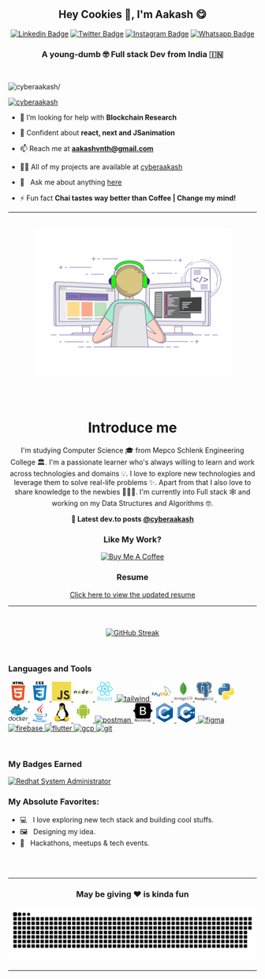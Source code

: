 <!-- [![GitHub Streak](https://streak-stats.demolab.com?user=CyberAakash&theme=ocean-gradient&border_radius=25&card_width=600)](https://git.io/streak-stats) ![Anurag's GitHub stats](https://github-readme-stats.vercel.app/api?username=CyberAakash&show_icons=true&theme=transparent)
[![Top Langs](https://github-readme-stats.vercel.app/api/top-langs/?username=CyberAakash&layout=donut)](https://github.com/anuraghazra/github-readme-stats)

[![trophy](https://github-profile-trophy.vercel.app/?username=CyberAakash&no-bg=true)](https://github.com/ryo-ma/github-profile-trophy) -->

<h2 align="center">Hey Cookies 👋, I'm Aakash 😋</h2>

<div align="center">

[![Linkedin Badge](https://img.shields.io/badge/-LinkedIn-0e76a8?style=flat-square&logo=Linkedin&logoColor=white)](https://www.linkedin.com/in/yogesh-selvarajan/)
[![Twitter Badge](https://img.shields.io/badge/-Twitter-00acee?style=flat-square&logo=Twitter&logoColor=white)](https://twitter.com/YogeshS66320455)
[![Instagram Badge](https://img.shields.io/badge/-Instagram-e4405f?style=flat-square&logo=Instagram&logoColor=white)](https://instagram.com/yogesh_photography24/)
[![Whatsapp Badge](https://img.shields.io/badge/WhatsApp-25D366?style=flat-square&logo=whatsapp&logoColor=white)](https://wa.me/917418975931)

</div>

<h3 align="center">A young-dumb 🤓 Full stack Dev from India 🇮🇳</h3><br />

<p align="left"> <img src=https://komarev.com/ghpvc/?username=cyberaakash alt=cyberaakash/> </p>

<p align="left"> <a href="https://twitter.com/cyberaakash" target="blank"><img src="https://img.shields.io/twitter/follow/cyberaakash?logo=twitter&style=for-the-badge" alt="cyberaakash" /></a> </p>

<!-- - 🤔 I’m looking for help with [Blockchain Research](https://github.com/rahuldkjain/github-profile-readme-generator) -->

- 🤔 I’m looking for help with **Blockchain Research**

- 💬 Confident about **react, next and JSanimation**

- 📫 Reach me at **aakashvnth@gmail.com**

- 👨‍💻 All of my projects are available at [cyberaakash](https://cyberaakash.vercel.app)

- 💬 &nbsp; Ask me about anything [here](https://github.com/yogeshcenation/yogeshselvarajan/issues/2)

- ⚡ Fun fact **Chai tastes way better than Coffee | Change my mind!**

<hr /><br />

<div align="center">

<img align="center" alt="Coding" width="400" src="https://raw.githubusercontent.com/devSouvik/devSouvik/master/gif3.gif">

<br/><br/>

</div>



<div align="center">

<h1>Introduce me</h1>

I'm studying Computer Science 🎓 from Mepco Schlenk Engineering College 🏛. I'm a passionate learner who's always willing to learn and work across technologies and domains 💡. I love to explore new technologies and leverage them to solve real-life problems ✨. Apart from that I also love to share knowledge to the newbies 👨🏻‍💻. I'm currently into Full stack 🕸️ and working on my Data Structures and Algorithms 🤓.

</div>

<div align="center">

**📕 Latest dev.to posts [@cyberaakash](https://dev.to/cyberaakash)**

### Like My Work?

<a href="https://www.buymeacoffee.com/cyberaakash" target="_blank"><img src="https://cdn.buymeacoffee.com/buttons/v2/default-yellow.png" alt="Buy Me A Coffee" height="60px" width="217px" ></a>

### Resume

[Click here to view the updated resume](https://cyberaakash.vercel.app/resume_v2.pdf)

</div>

<hr />

<div align="center">

<br />

[![GitHub Streak](https://streak-stats.demolab.com?user=CyberAakash&theme=ocean-gradient&border_radius=25&card_width=600)](https://git.io/streak-stats)

<br/>
</div>

### Languages and Tools
<div>
  <a href="https://www.w3.org/html/" target="_blank"> <img src="https://raw.githubusercontent.com/devicons/devicon/master/icons/html5/html5-original-wordmark.svg" alt="html5" width="40" height="40"/> </a>
    <a href="https://www.w3schools.com/css/" target="_blank"> <img src="https://raw.githubusercontent.com/devicons/devicon/master/icons/css3/css3-original-wordmark.svg" alt="css3" width="40" height="40"/> </a>
    <a href="https://developer.mozilla.org/en-US/docs/Web/JavaScript" target="_blank"> <img src="https://raw.githubusercontent.com/devicons/devicon/master/icons/javascript/javascript-original.svg" alt="javascript" width="40" height="40"/> </a>
      <a href="https://nodejs.org" target="_blank"> <img src="https://raw.githubusercontent.com/devicons/devicon/master/icons/nodejs/nodejs-original-wordmark.svg" alt="nodejs" width="40" height="40"/> </a>
      <a href="https://reactjs.org/" target="_blank"> <img src="https://raw.githubusercontent.com/devicons/devicon/master/icons/react/react-original-wordmark.svg" alt="react" width="40" height="40"/> </a>
    <a href="https://tailwindcss.com/" target="_blank"> <img src="https://www.vectorlogo.zone/logos/tailwindcss/tailwindcss-icon.svg" alt="tailwind" width="40" height="40"/> </a>
    <a href="https://www.mysql.com/" target="_blank" rel="noreferrer"> <img src="https://raw.githubusercontent.com/devicons/devicon/master/icons/mysql/mysql-original-wordmark.svg" alt="mysql" width="40" height="40"/> </a> 
    <a href="https://www.mongodb.com/" target="_blank"> <img src="https://raw.githubusercontent.com/devicons/devicon/master/icons/mongodb/mongodb-original-wordmark.svg" alt="mongodb" width="40" height="40"/> </a>
    <a href="https://www.postgresql.org" target="_blank"> <img src="https://raw.githubusercontent.com/devicons/devicon/master/icons/postgresql/postgresql-original-wordmark.svg" alt="postgresql" width="40" height="40"/> </a>
    <a href="https://www.python.org" target="_blank"> <img src="https://raw.githubusercontent.com/devicons/devicon/master/icons/python/python-original.svg" alt="python" width="40" height="40"/> </a>
    <a href="https://www.docker.com/" target="_blank" rel="noreferrer"> <img src="https://raw.githubusercontent.com/devicons/devicon/master/icons/docker/docker-original-wordmark.svg" alt="docker" width="40" height="40"/> </a>
    <a href="https://www.java.com" target="_blank" rel="noreferrer"> <img src="https://raw.githubusercontent.com/devicons/devicon/master/icons/java/java-original.svg" alt="java" width="40" height="40"/> </a>
    <a href="https://www.linux.org/" target="_blank" rel="noreferrer"> <img src="https://raw.githubusercontent.com/devicons/devicon/master/icons/linux/linux-original.svg" alt="linux" width="40" height="40"/> </a>
    <a href="https://developer.android.com" target="_blank" rel="noreferrer"> <img src="https://raw.githubusercontent.com/devicons/devicon/master/icons/android/android-original-wordmark.svg" alt="android" width="40" height="40"/> </a>
    <a href="https://postman.com" target="_blank" rel="noreferrer"> <img src="https://www.vectorlogo.zone/logos/getpostman/getpostman-icon.svg" alt="postman" width="40" height="40"/> </a>
    <a href="https://getbootstrap.com" target="_blank" rel="noreferrer"> <img src="https://raw.githubusercontent.com/devicons/devicon/master/icons/bootstrap/bootstrap-plain-wordmark.svg" alt="bootstrap" width="40" height="40"/> </a> <a href="https://www.cprogramming.com/" target="_blank" rel="noreferrer"> <img src="https://raw.githubusercontent.com/devicons/devicon/master/icons/c/c-original.svg" alt="c" width="40" height="40"/> </a> <a href="https://www.w3schools.com/cpp/" target="_blank" rel="noreferrer"> <img src="https://raw.githubusercontent.com/devicons/devicon/master/icons/cplusplus/cplusplus-original.svg" alt="cplusplus" width="40" height="40"/> </a>
    <a href="https://www.figma.com/" target="_blank" rel="noreferrer"> <img src="https://www.vectorlogo.zone/logos/figma/figma-icon.svg" alt="figma" width="40" height="40"/> </a> 
    <a href="https://firebase.google.com/" target="_blank" rel="noreferrer"> <img src="https://www.vectorlogo.zone/logos/firebase/firebase-icon.svg" alt="firebase" width="40" height="40"/> </a> 
    <a href="https://flutter.dev" target="_blank" rel="noreferrer"> <img src="https://www.vectorlogo.zone/logos/flutterio/flutterio-icon.svg" alt="flutter" width="40" height="40"/> </a> 
    <a href="https://cloud.google.com" target="_blank" rel="noreferrer"> <img src="https://www.vectorlogo.zone/logos/google_cloud/google_cloud-icon.svg" alt="gcp" width="40" height="40"/> </a> 
    <a href="https://git-scm.com/" target="_blank" rel="noreferrer"> <img src="https://www.vectorlogo.zone/logos/git-scm/git-scm-icon.svg" alt="git" width="40" height="40"/> </a>
    </p>
</div><br />

<div>

### My Badges Earned
<!--START_SECTION:badges-->
[![Redhat System Administrator](https://images.credly.com/size/120x120/images/572de0ba-2c59-4816-a59d-b0e1687e45ee/image.png)](https://www.credly.com/badges/14b5ed7f-e85a-4dd0-a7f1-2f781327535e/linked_in?t=rskgz1 "Red Hat® Certified System Administrator (RHCSA®)")
<!--END_SECTION:badges-->

</div>


<div align="left">

### My Absolute Favorites:

- 💻 &nbsp; I love exploring new tech stack and building cool stuffs.
- 🖼️ &nbsp; Designing my idea.
- 🍕 &nbsp; Hackathons, meetups & tech events.

</div>



<br /><br />

---

<div align="center">

### May be giving ❤️ is kinda fun

![Snake animation](https://github.com/jaiswaladi246/jaiswaladi246/blob/output/github-contribution-grid-snake.svg)

</div>  

---

<!-- <img align="center" alt="Coding" width="100%" src="https://github.com/CyberAakash/MyStackImages/blob/main/banner.png"> -->

<!---
CyberAakash/CyberAakash is a ✨ special ✨ repository because its `README.md` (this file) appears on your GitHub profile.
You can click the Preview link to take a look at your changes.
--->
